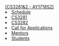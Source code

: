 <navbar placement="top" type="inverse">
  <a slot="brand" href="{{baseUrl}}/index.html" title="Home" class="navbar-brand">[CS3281&2 - AY1718S2]</a>
  <li><a href="{{baseUrl}}/schedule/index.html">Schedule</a></li>
  
  <li><a href="{{baseUrl}}/admin/cs3281.html">CS3281</a></li>
  <li><a href="{{baseUrl}}/admin/cs3282.html">CS3282</a></li>
  <dropdown text="Links">
    <li><a href="{{baseUrl}}/admin/callForApplications.html">Call for Applications</a></li>
    <li><a href="{{baseUrl}}/admin/mentors.html">Mentors</a></li> 
    <li><a href="https://github.com/nus-cs3281/2018/blob/master/students/studentlist.md" target="_blank">Students</a></li>
  </dropdown>    
</navbar>
